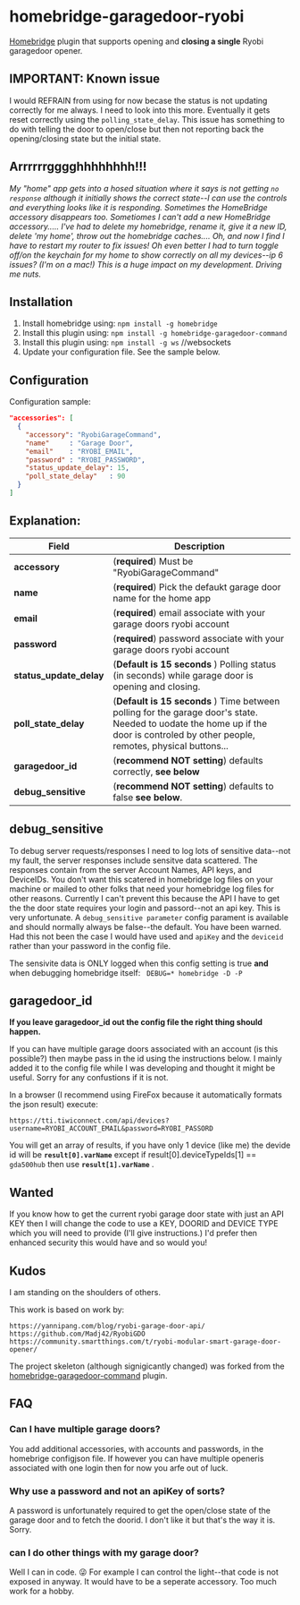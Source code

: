 # homebridge-garagedoor-ryobi

[Homebridge](https://github.com/nfarina/homebridge) plugin that supports opening and **closing a single** Ryobi garagedoor opener.

## IMPORTANT: Known issue

I would REFRAIN from using for now becase the status is not updating correctly for me always. I need to look into this more. Eventually it gets reset correctly using the `polling_state_delay`. This issue has something to do with telling the door to open/close but then not reporting back the opening/closing state but the initial state. 

## Arrrrrrgggghhhhhhhh!!! 

*My "home" app gets into a hosed situation where it says  is not getting `no response` although it initially shows the correct state--I can use the controls and everything looks like it is responding. Sometimes the HomeBridge accessory disappears too. Sometiomes I can't add a new HomeBridge accessory.....   I've had to delete my homebridge, rename it, give it a new ID, delete 'my home',  throw out the homebridge caches.... Oh, and now I find I have to restart my router to fix issues! Oh even better I had to turn toggle off/on the keychain for my home to show correctly on all my devices--ip 6 issues? (I'm on a mac!) This is a huge impact on my development. Driving me nuts.*

## Installation

1. Install homebridge using: `npm install -g homebridge`
2. Install this plugin using: `npm install -g homebridge-garagedoor-command`
3. Install this plugin using: `npm install -g ws` //websockets
4. Update your configuration file. See the sample below.

## Configuration

Configuration sample:

```json
"accessories": [
  {
    "accessory": "RyobiGarageCommand",
    "name"     : "Garage Door",
    "email"    : "RYOBI_EMAIL",
    "password" : "RYOBI_PASSWORD",
    "status_update_delay": 15,
    "poll_state_delay"   : 90
  }
]

```
## Explanation:

Field                   | Description
------------------------|------------
**accessory**                  | (**required**) Must be "RyobiGarageCommand" 
**name**                          | (**required**) Pick the defaukt garage door name for the home app
**email** 			   | (**required**) email associate with your garage doors ryobi account 
**password**	                  | (**required**) password associate with your garage doors ryobi account 
**status_update_delay** | (**Default is 15 seconds** ) Polling status (in seconds) while garage door is opening and closing.  
**poll_state_delay**        | (**Default is 15 seconds** ) Time between polling for the garage door's state.  Needed to uodate the home up if the door is controled by other people, remotes, physical buttons... 
**garagedoor_id**        |  (**recommend NOT setting**) defaults correctly, **see below**
**debug_sensitive**    |  (**recommend NOT setting**) defaults to  false **see below**.

## debug_sensitive

To debug server requests/responses I need to log lots of sensitive data--not my fault, the server responses include sensitve data scattered. The responses contain from the server Account Names, API keys, and DeviceIDs. You don't want this scatered in homebridge log files on your machine or mailed to other folks that need your homebridge log files for other reasons. Currently I can't prevent this because the API I have to get the the door state requires your login and passord--not an api key. This is very unfortunate. A  `debug_sensitive parameter`  config parament is available and should normally always be false--the default. You have been warned. Had this not been the case I would have used and `apiKey` and the `deviceid` rather than your password in the config file.

The sensivite data is ONLY logged when this config setting is true **and** when debugging homebridge itself: ` DEBUG=* homebridge -D -P`

## garagedoor_id

**If you leave **garagedoor_id** out the config file the right thing should happen.**

If you can have multiple garage doors associated with an account (is this possible?) then maybe pass in the id using the instructions below. I mainly added it to the config file while I was developing and thought it might be useful. Sorry for any confustions if it is not. 

In a browser (I recommend using FireFox because it automatically formats the json result) execute:

`https://tti.tiwiconnect.com/api/devices?username=RYOBI_ACCOUNT_EMAIL&password=RYOBI_PASSORD`

You will get an array of results, if you have only 1 device (like me) the devide id will be **`result[0].varName`** except if result[0].deviceTypeIds[1] == `gda500hub` then use **`result[1].varName`** .

## Wanted

If you know how to get the current ryobi garage door state with just an API KEY  then I will change the code to use a KEY, DOORID and DEVICE TYPE which you will need to provide (I'll give instructions.) I'd prefer then enhanced security this would have and so would you!

## Kudos

I am standing on the shoulders of others.

This work is based on work by:

	https://yannipang.com/blog/ryobi-garage-door-api/
	https://github.com/Madj42/RyobiGDO
	https://community.smartthings.com/t/ryobi-modular-smart-garage-door-opener/
	
The project skeleton (although signigicantly changed) was forked from the [homebridge-garagedoor-command](https://github.com/apexad/homebridge-garagedoor-command) plugin.

## FAQ

### Can I have multiple garage doors?
You add additional accessories, with accounts and passwords, in the homebrige configjson file. 
If however you can have multiple openeris associated with one login then for now you arfe out of luck.

### Why use a password and not an apiKey of sorts?
A password is unfortunately required to get the open/close state of the garage door and to fetch the doorid. I don't like it but that's the way it is. Sorry.

### can I do other things with my garage door?
Well I can in code. 😜 For example I can control the light--that code is not exposed in anyway. It would have to be a seperate accessory. Too much work for a hobby.

